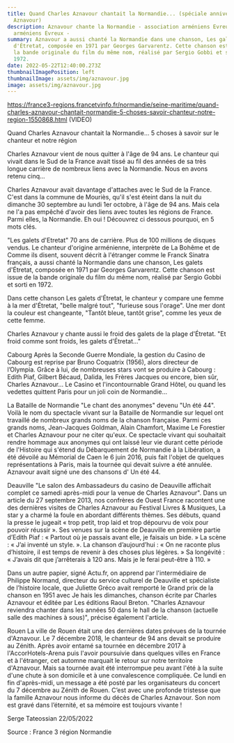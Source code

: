 ```yaml
---
title: Quand Charles Aznavour chantait la Normandie... (spéciale anniversaire
  Aznavour)
description: Aznavour chante la Normandie - association arméniens Evreux -
  arméniens Evreux -
summary: Aznavour a aussi chanté la Normandie dans une chanson, Les galets
  d'Étretat, composée en 1971 par Georges Garvarentz. Cette chanson est issue de
  la bande originale du film du même nom, réalisé par Sergio Gobbi et sorti en
  1972.
date: 2022-05-22T12:40:00.273Z
thumbnailImagePosition: left
thumbnailImage: assets/img/aznavour.jpg
image: assets/img/aznavour.jpg
---
```

https://france3-regions.francetvinfo.fr/normandie/seine-maritime/quand-charles-aznavour-chantait-normandie-5-choses-savoir-chanteur-notre-region-1550868.html
(VIDEO)

Quand Charles Aznavour chantait la Normandie... 5 choses à savoir sur le chanteur et notre région

Charles Aznavour vient de nous quitter à l'âge de 94 ans. Le chanteur qui vivait dans le Sud de la France avait tissé au fil des années de sa très longue carrière de nombreux liens avec la Normandie. Nous en avons retenu cinq... 

Charles Aznavour avait davantage d'attaches avec le Sud de la France. C'est dans la commune de Mouriès, qu'il s'est éteint dans la nuit du dimanche 30 septembre au lundi 1er octobre, à l'âge de 94 ans. Mais cela ne l'a pas empêché d'avoir des liens avec toutes les régions de France. Parmi elles, la Normandie. Eh oui ! Découvrez ci dessous pourquoi, en 5 mots clés. 

"Les galets d'Etretat"
70 ans de carrière. Plus de 100 millions de disques vendus. Le chanteur d'origine arménienne, interprète de La Bohême et de Comme ils disent, souvent décrit à l'étranger comme le Franck Sinatra français, a aussi chanté la Normandie dans une chanson, Les galets d'Étretat, composée en 1971 par Georges Garvarentz. Cette chanson est issue de la bande originale du film du même nom, réalisé par Sergio Gobbi et sorti en 1972.
 
Dans cette chanson Les galets d'Étretat, le chanteur y compare une femme à la mer d'Étretat, "belle malgré tout", "furieuse sous l'orage". Une mer dont la couleur est changeante, "Tantôt bleue, tantôt grise", comme les yeux de cette femme.
 
Charles Aznavour y chante aussi le froid des galets de la plage d'Étretat. "Et froid comme sont froids, les galets d'Étretat..." 
 
Cabourg
Après la Seconde Guerre Mondiale, la gestion du Casino de Cabourg est reprise par Bruno Coquatrix (1956), alors directeur de l’Olympia. Grâce à lui, de nombreuses stars vont se produire à Cabourg : Edith Piaf, Gilbert Bécaud, Dalida, les Frères Jacques ou encore, bien sûr, Charles Aznavour… Le Casino et l'incontournable Grand Hôtel, ou quand les vedettes quittent Paris pour un joli coin de Normandie...
 
La Bataille de Normandie 
"Le chant des anonymes" devenu "Un été 44". Voilà le nom du spectacle vivant sur la Bataille de Normandie sur lequel ont travaillé de nombreux grands noms de la chanson française. Parmi ces grands noms, Jean-Jacques Goldman, Alain Chamfort, Maxime Le Forestier et Charles Aznavour pour ne citer qu'eux. Ce spectacle vivant qui souhaitait rendre hommage aux anonymes qui ont laissé leur vie durant cette période de l'Histoire qui s'étend du Débarquement de Normandie à la Libération, a été dévoilé au Mémorial de Caen le 6 juin 2016, puis fait l'objet de quelques représentations à Paris, mais la tournée qui devait suivre a été annulée. Aznavour avait signé une des chansons d' Un été 44.
 
Deauville
"Le salon des Ambassadeurs du casino de Deauville affichait complet ce samedi après-midi pour la venue de Charles Aznavour".  Dans un article du 27 septembre 2013, nos confrères de Ouest France racontent une des dernières visites de Charles Aznavour au Festival Livres & Musiques,
La star y a charmé la foule en abordant différents thèmes. Ses débuts, quand la presse le jugeait « trop petit, trop laid et trop dépourvu de voix pour pouvoir réussir ». Ses venues sur la scène de Deauville en première partie d’Edith Piaf : « Partout où je passais avant elle, je faisais un bide. » La scène : « J’ai inventé un style. ». La chanson d’aujourd’hui : « On ne raconte plus d’histoire, il est temps de revenir à des choses plus légères. » Sa longévité : « J’avais dit que j’arrêterais à 120 ans. Mais je le ferai peut-être à 110. »


Dans un autre papier, signé Actu.fr, on apprend par l'intermédiaire de Philippe Normand, directeur du service culturel de Deauville et spécialiste de l’histoire locale, que Juliette Gréco avait remporté le Grand prix de la chanson en 1951 avec Je hais les dimanches, chanson écrite par Charles Aznavour et éditée par Les éditions Raoul Breton. "Charles Aznavour reviendra chanter dans les années 50 dans le hall de la chanson (actuelle salle des machines à sous)", précise également l'article.
 
Rouen
La ville de Rouen était une des dernières dates prévues de la tournée d'Aznavour. Le 7 décembre 2018, le chanteur de 94 ans devait se produire au Zénith. Après avoir entamé sa tournée en décembre 2017 à l'AccorHotels-Arena puis l'avoir poursuivie dans quelques villes en France et à l'étranger, cet automne marquait le retour sur notre territoire d'Aznavour. Mais sa tournée avait été interrompue peu avant l'été à la suite d'une chute à son domicile et à une convalescence compliquée. 
Ce lundi en fin d'après-midi, un message a été posté par les organisateurs du concert du 7 décembre au Zénith de Rouen. 
C’est avec une profonde tristesse que la famille Aznavour nous informe du décès de Charles Aznavour.
Son nom est gravé dans l’éternité, et sa mémoire est toujours vivante !


Serge Tateossian 
22/05/2022 

Source : France 3 région Normandie 
